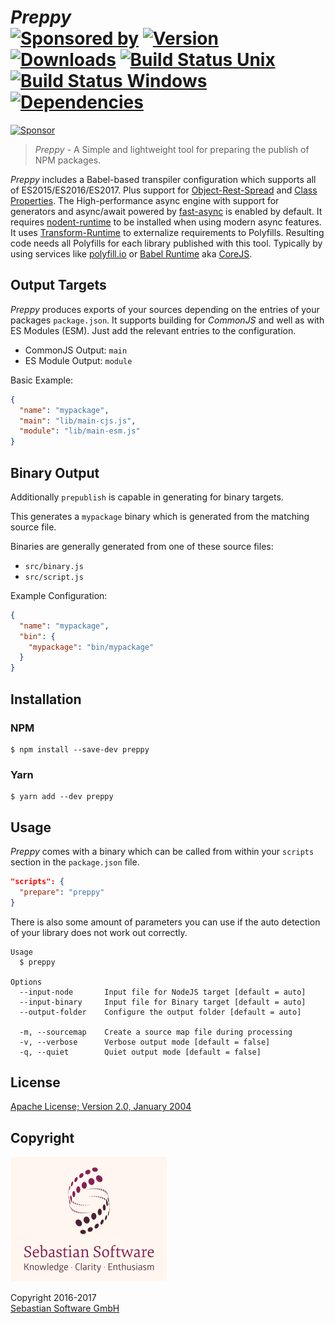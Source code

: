 # *Preppy* <br/>[![Sponsored by][sponsor-img]][sponsor] [![Version][npm-version-img]][npm] [![Downloads][npm-downloads-img]][npm] [![Build Status Unix][travis-img]][travis] [![Build Status Windows][appveyor-img]][appveyor] [![Dependencies][deps-img]][deps]

<a target='_blank' rel='nofollow' href='https://app.codesponsor.io/link/Nehv39FW5U4NHEn7axuGx4CE/sebastian-software/preppy'>  <img alt='Sponsor' width='888' height='68' src='https://app.codesponsor.io/embed/Nehv39FW5U4NHEn7axuGx4CE/sebastian-software/preppy.svg' /></a>

> *Preppy* - A Simple and lightweight tool for preparing the publish of NPM packages.

[sponsor-img]: https://img.shields.io/badge/Sponsored%20by-Sebastian%20Software-692446.svg
[sponsor]: https://www.sebastian-software.de
[deps]: https://david-dm.org/sebastian-software/preppy
[deps-img]: https://david-dm.org/sebastian-software/preppy.svg
[npm]: https://www.npmjs.com/package/preppy
[npm-downloads-img]: https://img.shields.io/npm/dm/preppy.svg
[npm-version-img]: https://img.shields.io/npm/v/preppy.svg
[travis-img]: https://img.shields.io/travis/sebastian-software/preppy/master.svg?branch=master&label=unix%20build
[appveyor-img]: https://img.shields.io/appveyor/ci/swernerx/preppy/master.svg?label=windows%20build
[travis]: https://travis-ci.org/sebastian-software/preppy
[appveyor]: https://ci.appveyor.com/project/swernerx/preppy/branch/master

*Preppy* includes a Babel-based transpiler configuration which supports all of ES2015/ES2016/ES2017. Plus support for [Object-Rest-Spread](https://babeljs.io/docs/plugins/transform-object-rest-spread/) and [Class Properties](https://babeljs.io/docs/plugins/transform-class-properties/). The High-performance async engine with support for generators and async/await powered by [fast-async](https://github.com/MatAtBread/fast-async) is enabled by default. It requires [nodent-runtime](https://github.com/MatAtBread/nodent-runtime) to be installed when using modern async features. It uses [Transform-Runtime](https://github.com/babel/babel/tree/master/packages/babel-plugin-transform-runtime) to externalize requirements to Polyfills. Resulting code needs all Polyfills for each library published with this tool. Typically by using services like [polyfill.io](https://qa.polyfill.io/v2/docs/) or [Babel Runtime](https://github.com/babel/babel/tree/master/packages/babel-runtime) aka [CoreJS](https://github.com/zloirock/core-js).


## Output Targets

*Preppy* produces exports of your sources depending on the entries of your packages `package.json`. It supports building for *CommonJS* and well as with ES Modules (ESM). Just add the relevant entries to the configuration.

- CommonJS Output: `main`
- ES Module Output: `module`

Basic Example:

```json
{
  "name": "mypackage",
  "main": "lib/main-cjs.js",
  "module": "lib/main-esm.js"
}
```


## Binary Output

Additionally `prepublish` is capable in generating for binary targets.

This generates a `mypackage` binary which is generated from the matching source file.

Binaries are generally generated from one of these source files:

- `src/binary.js`
- `src/script.js`

Example Configuration:

```json
{
  "name": "mypackage",
  "bin": {
    "mypackage": "bin/mypackage"
  }
}
```


## Installation

### NPM

```console
$ npm install --save-dev preppy
```

### Yarn

```console
$ yarn add --dev preppy
```



## Usage

*Preppy* comes with a binary which can be called from within your `scripts` section
in the `package.json` file.

```json
"scripts": {
  "prepare": "preppy"
}
```

There is also some amount of parameters you can use if the auto detection of your library does not work out correctly.

```
Usage
  $ preppy

Options
  --input-node       Input file for NodeJS target [default = auto]
  --input-binary     Input file for Binary target [default = auto]
  --output-folder    Configure the output folder [default = auto]

  -m, --sourcemap    Create a source map file during processing
  -v, --verbose      Verbose output mode [default = false]
  -q, --quiet        Quiet output mode [default = false]
```


## License

[Apache License; Version 2.0, January 2004](http://www.apache.org/licenses/LICENSE-2.0)


## Copyright

<img src="assets/sebastiansoftware.png" alt="Sebastian Software GmbH Logo" width="250" height="200"/>

Copyright 2016-2017<br/>[Sebastian Software GmbH](http://www.sebastian-software.de)
